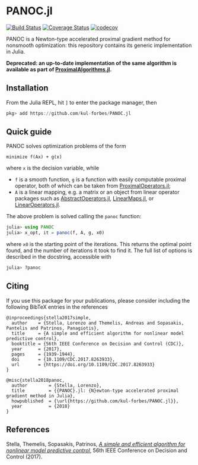 # PANOC.jl

[![Build Status](https://travis-ci.org/kul-forbes/PANOC.jl.svg?branch=master)](https://travis-ci.org/kul-forbes/PANOC.jl)
[![Coverage Status](https://coveralls.io/repos/github/kul-forbes/PANOC.jl/badge.svg?branch=master)](https://coveralls.io/github/kul-forbes/PANOC.jl?branch=master)
[![codecov](https://codecov.io/gh/kul-forbes/PANOC.jl/branch/master/graph/badge.svg)](https://codecov.io/gh/kul-forbes/PANOC.jl)

PANOC is a Newton-type accelerated proximal gradient method for nonsmooth
optimization: this repository contains its generic implementation in Julia.

**Deprecated: an up-to-date implementation of the same algorithm is available as part of [ProximalAlgorithms.jl](https://github.com/kul-forbes/ProximalAlgorithms.jl).**

## Installation

From the Julia REPL, hit `]` to enter the package manager, then

```julia
pkg> add https://github.com/kul-forbes/PANOC.jl
```

## Quick guide

PANOC solves optimization problems of the form

```
minimize f(Ax) + g(x)
```

where `x` is the decision variable, while
* `f` is a smooth function, `g` is a function with easily computable
proximal operator, both of which can be taken from
[ProximalOperators.jl](https://github.com/kul-forbes/ProximalOperators.jl);
* `A` is a linear mapping, e.g. a matrix or an object from linear operator
packages such as
[AbstractOperators.jl](https://github.com/kul-forbes/AbstractOperators.jl),
[LinearMaps.jl](https://github.com/Jutho/LinearMaps.jl),
or [LinearOperators.jl](https://github.com/JuliaSmoothOptimizers/LinearOperators.jl).

The above problem is solved calling the `panoc` function:

```julia
julia> using PANOC
julia> x_opt, it = panoc(f, A, g, x0)
```

where `x0` is the starting point of the iterations.
This returns the optimal point found, and the number of iterations it took to find it.
The full list of options is described in the docstring, accessible with

```julia
julia> ?panoc
```

## Citing

If you use this package for your publications, please consider including the
following BibTeX entries in the references

```
@inproceedings{stella2017simple,
  author    = {Stella, Lorenzo and Themelis, Andreas and Sopasakis, Pantelis and Patrinos, Panagiotis},
  title     = {A simple and efficient algorithm for nonlinear model predictive control},
  booktitle = {56th IEEE Conference on Decision and Control (CDC)},
  year      = {2017},
  pages     = {1939-1944},
  doi       = {10.1109/CDC.2017.8263933},
  url       = {https://doi.org/10.1109/CDC.2017.8263933}
}
```

```
@misc{stella2018panoc,
  author        = {Stella, Lorenzo},
  title         = {{PANOC}.jl: {N}ewton-type accelerated proximal gradient method in Julia},
  howpublished  = {\url{https://github.com/kul-forbes/PANOC.jl}},
  year          = {2018}
}
```

## References

Stella, Themelis, Sopasakis, Patrinos, [*A simple and efficient algorithm for nonlinear model predictive control*](https://doi.org/10.1109/CDC.2017.8263933), 56th IEEE Conference on Decision and Control (2017).

